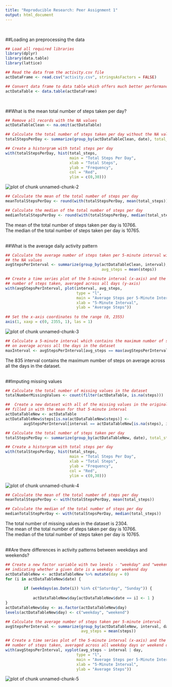 ```yaml
---
title: "Reproducible Research: Peer Assignment 1"
output: html_document
---
```

&nbsp;


##Loading an preprocessing the data

```r
## Load all required libraries 
library(dplyr)
library(data.table)
library(lattice)

## Read the data from the activity.csv file
actDataFrame <- read.csv("activity.csv", stringsAsFactors = FALSE)

## Convert data frame to data table which offers much better performance
actDataTable <- data.table(actDataFrame)
```
&nbsp;


##What is the mean total number of steps taken per day?

```r
## Remove all records with the NA values
actDataTableClean <- na.omit(actDataTable)

## Calculate the total number of steps taken per day without the NA values
totalStepsPerDay <- summarize(group_by(actDataTableClean, date), total_steps = sum(steps))

## Create a historgram with total steps per day
with(totalStepsPerDay, hist(total_steps,
                            main = "Total Steps Per Day",
                            xlab = "Total Steps",
                            ylab = "Frequency",
                            col = "Red",
                            ylim = c(0,30)))
```

![plot of chunk unnamed-chunk-2](figure/unnamed-chunk-2-1.png) 

```r
## Calculate the mean of the total number of steps per day
meanTotalStepsPerDay <- round(with(totalStepsPerDay, mean(total_steps)))

## Calculate the median of the total number of steps per day
medianTotalStepsPerDay <- round(with(totalStepsPerDay, median(total_steps)))
```
The mean of the total number of steps taken per day is 10766.  
The median of the total number of steps taken per day is 10765.  
&nbsp;


##What is the average daily activity pattern

```r
## Calculate the average number of steps taken per 5-minute interval without 
## the NA values
avgStepsPerInterval <- summarize(group_by(actDataTableClean, interval), 
                                          avg_steps = mean(steps))

## Create a time series plot of the 5-minute interval (x-axis) and the average
## number of steps taken, averaged across all days (y-axis)
with(avgStepsPerInterval, plot(interval, avg_steps, 
                               type = "l",
                               main = "Average Steps per 5-Minute Interval",
                               xlab = "5-Minute Interval",
                               ylab = "Average Steps"))
     
## Set the x-axis coordinates to the range (0, 2355)
axis(1, xaxp = c(0, 2355, 1), las = 1)
```

![plot of chunk unnamed-chunk-3](figure/unnamed-chunk-3-1.png) 

```r
## Calculate a 5-minute interval which contains the maximum number of steps
## on average across all the days in the dataset
maxInterval <- avgStepsPerInterval[avg_steps == max(avgStepsPerInterval$avg_steps), interval]
```
The 835 interval contains the maximum number of steps on average 
across all the days in the dataset.  
&nbsp;


##Imputing missing values

```r
## Calculate the total number of missing values in the dataset
totalNumberMissingValues <- count(filter(actDataTable, is.na(steps)))

##  Create a new dataset with all of the missing values in the original dataset
## filled in with the mean for that 5-minute interval
actDataTableNew <- actDataTable
actDataTableNew$steps[is.na(actDataTableNew$steps)] <- 
        avgStepsPerInterval[interval == actDataTableNew[is.na(steps), interval], avg_steps]

## Calculate the total number of steps taken per day
totalStepsPerDay <- summarize(group_by(actDataTableNew, date), total_steps = sum(steps))

## Create a historgram with total steps per day
with(totalStepsPerDay, hist(total_steps,
                            main = "Total Steps Per Day",
                            xlab = "Total Steps",
                            ylab = "Frequency",
                            col = "Red",
                            ylim = c(0,30)))
```

![plot of chunk unnamed-chunk-4](figure/unnamed-chunk-4-1.png) 

```r
## Calculate the mean of the total number of steps per day
meanTotalStepsPerDay <- with(totalStepsPerDay, mean(total_steps))

## Calculate the median of the total number of steps per day
medianTotalStepPerDay <- with(totalStepsPerDay, median(total_steps))
```
The total number of missing values in the dataset is 2304.  
The mean of the total number of steps taken per day is 10766.  
The median of the total number of steps taken per day is 10765.  
&nbsp;


##Are there differences in activity patterns between weekdays and weekends?

```r
## Create a new factor variable with two levels - "weekday" and "weekend" 
## indicating whether a given date is a weekday or weekend day
actDataTableNew <- actDataTableNew %>% mutate(day = 0)
for (i in actDataTableNew$date) {
       
        if (weekdays(as.Date(i)) %in% c("Saturday", "Sunday")) {
              
            actDataTableNew$day[actDataTableNew$date == i] <- 1 }
}
actDataTableNew$day <- as.factor(actDataTableNew$day)
levels(actDataTableNew$day) <- c("weekday", "weekend")

## Calculate the average number of steps taken per 5-minute interval 
avgStepsPerInterval <- summarize(group_by(actDataTableNew, interval, day), 
                                 avg_steps = mean(steps))

## Create a time series plot of the 5-minute interval (x-axis) and the average 
## number of steps taken, averaged across all weekday days or weekend days (y-axis)
with(avgStepsPerInterval, xyplot(avg_steps ~ interval | day, 
                               type = "l",
                               main = "Average Steps per 5-Minute Interval",
                               xlab = "5-Minute Interval",
                               ylab = "Average Steps"))
```

![plot of chunk unnamed-chunk-5](figure/unnamed-chunk-5-1.png) 
